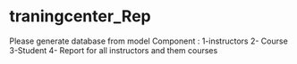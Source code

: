 # traningcenter_Rep
Please generate database from model Component : 
1-instructors
2- Course 
3-Student
4- Report for all instructors and them courses
